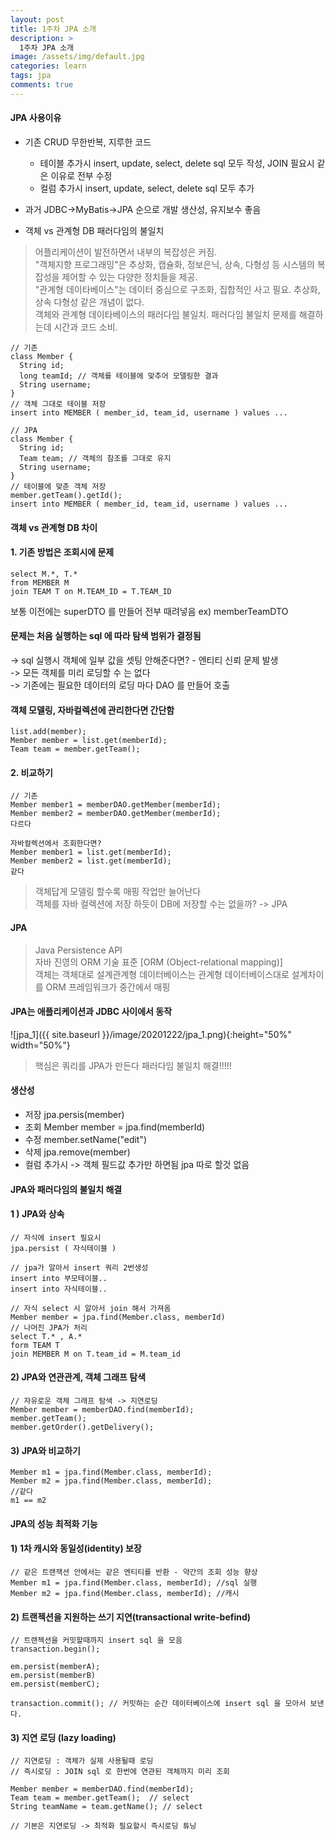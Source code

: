 ```yaml
---
layout: post
title: 1주차 JPA 소개
description: >
  1주차 JPA 소개
image: /assets/img/default.jpg
categories: learn
tags: jpa
comments: true
---
```

#### JPA 사용이유

* 기존 CRUD 무한반복, 지루한 코드
  * 테이블 추가시 insert, update, select, delete sql 모두 작성, JOIN 필요시 같은 이유로 전부 수정
  * 컬럼 추가시 insert, update, select, delete sql 모두 추가

* 과거 JDBC->MyBatis->JPA 순으로 개발 생산성, 유지보수 좋음
* 객체  vs 관계형 DB 패러다임의 불일치

> 어플리케이션이 발전하면서 내부의 복잡성은 커짐. <br>
> "객체지향 프로그래밍"은 추상화, 캡슐화, 정보은닉, 상속, 다형성 등 시스템의 복잡성을 제어할 수 있는 다양한 정치들을 제공. <br>
> "관계형 데이타베이스"는 데이터 중심으로 구조화, 집합적인 사고 필요. 추상화, 상속 다형성 같은 개념이 없다. <br>
> 객체와 관계형 데이타베이스의 패러다임 불일치. 패러다임 불일치 문제를 해결하는데 시간과 코드 소비. <br>

```
// 기존
class Member {
  String id;
  long teamId; // 객체를 테이블에 맞추어 모델링한 결과  
  String username;
}
// 객체 그대로 테이블 저장
insert into MEMBER ( member_id, team_id, username ) values ...

// JPA
class Member {
  String id;
  Team team; // 객체의 참조를 그대로 유지
  String username;
}
// 테이블에 맞춘 객체 저장
member.getTeam().getId();
insert into MEMBER ( member_id, team_id, username ) values ...
```

#### 객체 vs 관계형 DB 차이

#### 1. 기존 방법은 조회시에 문제
```
select M.*, T.*
from MEMBER M
join TEAM T on M.TEAM_ID = T.TEAM_ID
```

보통 이전에는 superDTO 를 만들어 전부 때려넣음 ex) memberTeamDTO

#### 문제는 처음 실행하는 sql 에 따라 탐색 범위가 결정됨 

-> sql 실행시 객체에 일부 값을 셋팅 안해준다면? - 엔티티 신뢰 문제 발생 <br>
-> 모든 객체를 미리 로딩할 수 는 없다 <br>
-> 기존에는 필요한 데이터의 로딩 마다 DAO 를 만들어 호출 <br>

#### 객체 모델링, 자바컬렉션에 관리한다면 간단함
```
list.add(member);
Member member = list.get(memberId);
Team team = member.getTeam();
```

#### 2. 비교하기
```
// 기존
Member member1 = memberDAO.getMember(memberId);
Member member2 = memberDAO.getMember(memberId);
다르다

자바컬렉션에서 조회한다면?
Member member1 = list.get(memberId);
Member member2 = list.get(memberId);
같다
```

> 객체답게 모델링 할수록 매핑 작업만 늘어난다 <br>
> 객체를 자바 컬렉션에 저장 하듯이 DB에 저장할 수는 없을까? -> JPA

#### JPA

> Java Persistence API <br>
> 자바 진영의 ORM 기술 표준 [ORM (Object-relational mapping)] <br>
> 객체는 객체대로 설계관계형 데이터베이스는 관계형 데이터베이스대로 설계차이를 ORM 프레임워크가 중간에서 매핑 <br>

#### JPA는 애플리케이션과 JDBC 사이에서 동작
![jpa_1]({{ site.baseurl }}/image/20201222/jpa_1.png){:height="50%" width="50%"}

> 핵심은 쿼리를 JPA가 만든다
  패러다임 불일치 해결!!!!!

#### 생산성
* 저장 jpa.persis(member) 
* 조회 Member member = jpa.find(memberId)
* 수정 member.setName("edit")
* 삭제 jpa.remove(member)
* 컬럼 추가시 -> 객체 필드값 추가만 하면됨 jpa 따로 할것 없음

#### JPA와 패러다임의 불일치 해결

#### 1 ) JPA와 상속
```
// 자식에 insert 필요시
jpa.persist ( 자식테이블 )

// jpa가 알아서 insert 쿼리 2번생성
insert into 부모테이블..
insert into 자식테이블..

// 자식 select 시 알아서 join 해서 가져옴
Member member = jpa.find(Member.class, memberId)
// 나머진 JPA가 처리
select T.* , A.*
form TEAM T
join MEMBER M on T.team_id = M.team_id
```

#### 2) JPA와 연관관계, 객체 그래프 탐색
```
// 자유로운 객체 그래프 탐색 -> 지연로딩
Member member = memberDAO.find(memberId);
member.getTeam();
member.getOrder().getDelivery();
```

#### 3) JPA와 비교하기
```
Member m1 = jpa.find(Member.class, memberId);
Member m2 = jpa.find(Member.class, memberId);
//같다
m1 == m2 
```

#### JPA의 성능 최적화 기능

#### 1) 1차 캐시와 동일성(identity) 보장
```
// 같은 트랜잭션 안에서는 같은 엔티티를 반환 - 약간의 조회 성능 향상
Member m1 = jpa.find(Member.class, memberId); //sql 실행
Member m2 = jpa.find(Member.class, memberId); //캐시
```

#### 2) 트랜젝션을 지원하는 쓰기 지연(transactional write-befind)
```
// 트랜젝션을 커밋할때까지 insert sql 을 모음
transaction.begin(); 

em.persist(memberA);
em.persist(memberB)
em.persist(memberC);

transaction.commit(); // 커밋하는 순간 데이터베이스에 insert sql 을 모아서 보낸다.
```

#### 3) 지연 로딩 (lazy loading)
```
// 지연로딩 : 객체가 실제 사용될때 로딩
// 즉시로딩 : JOIN sql 로 한번에 연관된 객체까지 미리 조회

Member member = memberDAO.find(memberId);
Team team = member.getTeam();  // select 
String teamName = team.getName(); // select 

// 기본은 지연로딩 -> 최적화 필요할시 즉시로딩 튜닝
```

